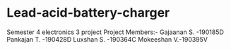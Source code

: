 # Lead-acid-battery-charger
Semester 4 electronics 3 project
Project Members:-
                  Gajaanan S. -190185D
                  Pankajan T. -190428D
                  Luxshan S. -190364C
                  Mokeeshan V.-190395V

